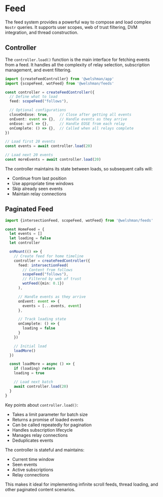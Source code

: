 # Feed

The feed system provides a powerful way to compose and load complex `Nostr` queries. It supports user scopes, web of trust filtering, DVM integration, and thread construction.

## Controller

The `controller.load()` function is the main interface for fetching events from a feed. It handles all the complexity of relay selection, subscription management, and event filtering.

```typescript
import {createFeedController} from '@welshman/app'
import {scopeFeed, wotFeed} from '@welshman/feeds'

const controller = createFeedController({
  // Define what to load
  feed: scopeFeed("follows"),

  // Optional configurations
  closeOnEose: true,     // Close after getting all events
  onEvent: event => {},  // Handle events as they arrive
  onEose: url => {},     // Handle EOSE from each relay
  onComplete: () => {},  // Called when all relays complete
})

// Load first 20 events
const events = await controller.load(20)

// Load next 20 events
const moreEvents = await controller.load(20)
```

The controller maintains its state between loads, so subsequent calls will:
- Continue from last position
- Use appropriate time windows
- Skip already seen events
- Maintain relay connections

## Paginated Feed

```typescript
import {intersectionFeed, scopeFeed, wotFeed} from '@welshman/feeds'

const HomeFeed = {
  let events = []
  let loading = false
  let controller

  onMount(() => {
    // Create feed for home timeline
    controller = createFeedController({
      feed: intersectionFeed(
        // Content from follows
        scopeFeed("follows"),
        // Filtered by web of trust
        wotFeed({min: 0.1})
      ),

      // Handle events as they arrive
      onEvent: event => {
        events = [...events, event]
      },

      // Track loading state
      onComplete: () => {
        loading = false
      }
    })

    // Initial load
    loadMore()
  })

  const loadMore = async () => {
    if (loading) return
    loading = true

    // Load next batch
    await controller.load(20)
  }
}
```

Key points about `controller.load()`:
- Takes a limit parameter for batch size
- Returns a promise of loaded events
- Can be called repeatedly for pagination
- Handles subscription lifecycle
- Manages relay connections
- Deduplicates events

The controller is stateful and maintains:
- Current time window
- Seen events
- Active subscriptions
- Relay connections

This makes it ideal for implementing infinite scroll feeds, thread loading, and other paginated content scenarios.
